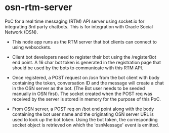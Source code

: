 # osn-rtm-server
PoC for a real time messaging (RTM) API server using socket.io for integrating 3rd party chatbots. 
This is for integration with Oracle Social Network (OSN).

- This node app runs as the RTM server that bot clients can connect to using websockets. 

- Client bot developers need to register their bot using the /registerBot end point. 
  A 16 char bot token is generated in the registration page that should be used by the bots to communicate with this RTM API.

- Once registered, a POST request on /osn from the bot client with body containing the token, conversation ID and the message 
  will create a chat in the OSN server as the bot. (The Bot user needs to be seeded manually in OSN first). 
  The socket created when the POST req was received by the server is stored in memory for the purpose of this PoC.

- From OSN server, a POST req on /bot end point along with the body containing the bot user name and the originating OSN server URL 
  is used to look up the bot token. Using the bot token, the corresponding socket object is retrieved on which the 'osnMessage' event 
  is emitted.
  

